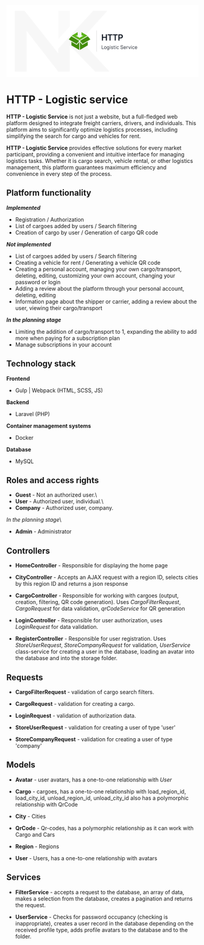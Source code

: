 <img src="cover.png" alt="Image">

# HTTP - Logistic service
**HTTP - Logistic Service** is not just a website, but a full-fledged web platform designed to integrate freight carriers, drivers, and individuals. This platform aims to significantly optimize logistics processes, including simplifying the search for cargo and vehicles for rent.

**HTTP - Logistic Service** provides effective solutions for every market participant, providing a convenient and intuitive interface for managing logistics tasks. Whether it is cargo search, vehicle rental, or other logistics management, this platform guarantees maximum efficiency and convenience in every step of the process.

## Platform functionality
***Implemented*** 
- Registration / Authorization
- List of cargoes added by users / Search filtering
- Creation of cargo by user / Generation of cargo QR code
  
***Not implemented***
- List of cargoes added by users / Search filtering
- Creating a vehicle for rent / Generating a vehicle QR code 
- Creating a personal account, managing your own cargo/transport, deleting, editing, customizing your own account, changing your password or login
- Adding a review about the platform through your personal account, deleting, editing
- Information page about the shipper or carrier, adding a review about the user, viewing their cargo/transport

***In the planning stage***
- Limiting the addition of cargo/transport to 1, expanding the ability to add more when paying for a subscription plan
- Manage subscriptions in your account 

## Technology stack
**Frontend**
- Gulp | Webpack (HTML, SCSS, JS)

**Backend**
- Laravel (PHP)
 
**Container management systems**
- Docker
 
**Database**
- MySQL

## Roles and access rights
- **Guest** - Not an authorized user.\
- **User** - Authorized user, individual.\
- **Company** - Authorized user, company.

_In the planning stage_\
- **Admin** - Administrator

## Controllers
- **HomeController** - Responsible for displaying the home page

- **CityController** - Accepts an AJAX request with a region ID, selects cities by this region ID and returns a json response

- **CargoController** - Responsible for working with cargoes (output, creation, filtering, QR code generation). Uses _CargoFilterRequest_, _CargoRequest_ for data validation, _qrCodeService_ for QR generation

- **LoginController** - Responsible for user authorization, uses _LoginRequest_ for data validation.

- **RegisterController** - Responsible for user registration. Uses _StoreUserRequest_, _StoreCompanyRequest_ for validation, _UserService_ class-service for creating a user in the database, loading an avatar into the database and into the storage folder.

## Requests
- **CargoFilterRequest** - validation of cargo search filters.

- **CargoRequest** - validation for creating a cargo.

- **LoginRequest** - validation of authorization data.

- **StoreUserRequest** - validation for creating a user of type 'user'

- **StoreCompanyRequest** - validation for creating a user of type 'company'

## Models
- **Avatar** - user avatars, has a one-to-one relationship with _User_

- **Cargo** - cargoes, has a one-to-one relationship with load_region_id, load_city_id, unload_region_id, unload_city_id also has a polymorphic relationship with QrCode

- **City** - Cities

- **QrCode** - Qr-codes, has a polymorphic relationship as it can work with Cargo and Cars

- **Region** - Regions

- **User** - Users, has a one-to-one relationship with avatars

## Services
- **FilterService** - accepts a request to the database, an array of data, makes a selection from the database, creates a pagination and returns the request.

- **UserService** - Checks for password occupancy (checking is inappropriate), creates a user record in the database depending on the received profile type, adds profile avatars to the database and to the folder.
